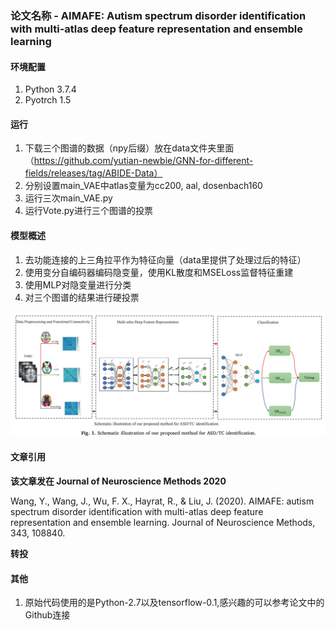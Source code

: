 
### 论文名称 - AIMAFE: Autism spectrum disorder identification with multi-atlas deep feature representation and ensemble learning

#### 环境配置

1. Python 3.7.4
2. Pyotrch 1.5

#### 运行
1. 下载三个图谱的数据（npy后缀）放在data文件夹里面（https://github.com/yutian-newbie/GNN-for-different-fields/releases/tag/ABIDE-Data）
2. 分别设置main_VAE中atlas变量为cc200, aal, dosenbach160
2. 运行三次main_VAE.py
4. 运行Vote.py进行三个图谱的投票

#### 模型概述

1. 去功能连接的上三角拉平作为特征向量（data里提供了处理过后的特征）
2. 使用变分自编码器编码隐变量，使用KL散度和MSELoss监督特征重建
3. 使用MLP对隐变量进行分类
4. 对三个图谱的结果进行硬投票


![overchart.png](./overchart.png)


#### 文章引用

**该文章发在 Journal of Neuroscience Methods 2020**

Wang, Y., Wang, J., Wu, F. X., Hayrat, R., & Liu, J. (2020). AIMAFE: autism spectrum disorder identification with multi-atlas deep feature representation and ensemble learning. Journal of Neuroscience Methods, 343, 108840.


**转投**

#### 其他

1. 原始代码使用的是Python-2.7以及tensorflow-0.1,感兴趣的可以参考论文中的Github连接
